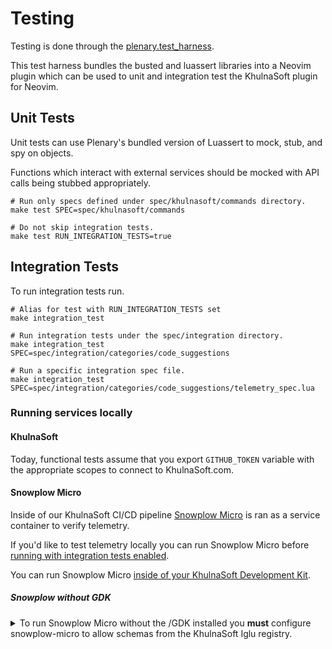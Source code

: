 # Testing

Testing is done through the [plenary.test_harness](https://github.com/nvim-lua/plenary.nvim/tree/master#plenarytest_harness).

This test harness bundles the busted and luassert libraries into a Neovim
plugin which can be used to unit and integration test the KhulnaSoft plugin for
Neovim.

## Unit Tests

Unit tests can use Plenary's bundled version of Luassert to mock, stub, and spy
on objects.

Functions which interact with external services should be mocked with API calls
being stubbed appropriately.

```shell
# Run only specs defined under spec/khulnasoft/commands directory.
make test SPEC=spec/khulnasoft/commands

# Do not skip integration tests.
make test RUN_INTEGRATION_TESTS=true
```

## Integration Tests

To run integration tests run.

```shell
# Alias for test with RUN_INTEGRATION_TESTS set
make integration_test

# Run integration tests under the spec/integration directory.
make integration_test SPEC=spec/integration/categories/code_suggestions

# Run a specific integration spec file.
make integration_test SPEC=spec/integration/categories/code_suggestions/telemetry_spec.lua
```

### Running services locally

#### KhulnaSoft

Today, functional tests assume that you export `GITHUB_TOKEN` variable with the appropriate scopes to connect to KhulnaSoft.com.

#### Snowplow Micro

Inside of our KhulnaSoft CI/CD pipeline [Snowplow Micro](https://github.com/snowplow-incubator/snowplow-micro#snowplow-micro) is ran as a service container to verify telemetry.

If you'd like to test telemetry locally you can run Snowplow Micro before [running with integration tests enabled](#integration-tests).

You can run Snowplow Micro [inside of your KhulnaSoft Development Kit](https://github.com/khulnasoft/khulnasoft-development-kit/-/blob/main/doc/howto/snowplow_micro.md).

##### Snowplow without GDK

<details><!-- {{{ -->
<summary>To run Snowplow Micro without the /GDK installed you <b>must</b> configure snowplow-micro to allow schemas from the KhulnaSoft Iglu registry.</summary>

To run the Snowplow Micro container in the foreground:

```shell
docker run --name snowplow-micro --rm -e MICRO_IGLU_REGISTRY_URL="https://khulnasoft.github.io/iglu" -p 127.0.0.1:9091:9090 snowplow/snowplow-micro:latest
```

Or in the background:

```shell
docker run --name snowplow-micro -d -e MICRO_IGLU_REGISTRY_URL="https://khulnasoft.github.io/iglu" -p 127.0.0.1:9091:9090 snowplow/snowplow-micro:latest
```

Confirm the service is running successfully:

```shell
curl -v "http://127.0.0.1:9091/micro/good" | jq .
docker logs -f snowplow-micro
```

Export `SNOWPLOW_MICRO_URL` if binding to non-standard location:

```shell
export SNOWPLOW_MICRO_URL='http://127.0.0.1:9091'
```

</details><!-- }}} -->
